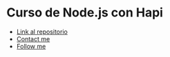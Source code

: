 # Curso de Node.js con Hapi

- [Link al repositorio](https://github.com/fenriquegimenez/hapi.git)
- [Contact me](mailto:fenriquegimenez@gmail.com)
- [Follow me](https://twitter.com/fenriquegvera)
